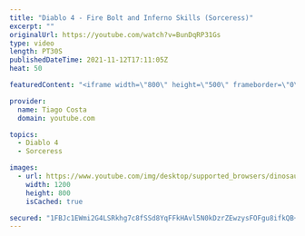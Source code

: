 ```yaml
---
title: "Diablo 4 - Fire Bolt and Inferno Skills (Sorceress)"
excerpt: ""
originalUrl: https://youtube.com/watch?v=BunDqRP31Gs
type: video
length: PT30S
publishedDateTime: 2021-11-12T17:11:05Z
heat: 50

featuredContent: "<iframe width=\"800\" height=\"500\" frameborder=\"0\" src=\"https://www.youtube.com/embed/BunDqRP31Gs\" allow=\"accelerometer; autoplay; encrypted-media; gyroscope; picture-in-picture\" allowfullscreen></iframe>"

provider:
  name: Tiago Costa
  domain: youtube.com

topics:
  - Diablo 4
  - Sorceress

images:
  - url: https://www.youtube.com/img/desktop/supported_browsers/dinosaur.png
    width: 1200
    height: 800
    isCached: true

secured: "1FBJc1EWmi2G4LSRkhg7c8fSSd8YqFFkHAvl5N0kDzrZEwzysFOFgu8ifkQB+KHoutzwNwrGEBVoWbDsT9ckm8qYNy4nfMQB9SKizCzGCq+mTeXlCYu3ra00yNOXRSgG6oNLjOFyPOEKYdzEFdwRA9r6S0feZJWzHd5lvnd+TEtRDro1AAzP/xTc1F68v65roiN7WJF7MyrBN+LzMDlCuP+jpRRaHUZIgiD3Mephnxn7abkad3VNiSdpSKjk3DOQ2gtcpJN1n6gwTvWATTX2tXS9uv24o3Xapz0HySmI2t2mJ2ct9ye9Flt32sjKyq97o1ZlRLDa4ZjUIrmbGMQNzH+02IHsarHBdTPUHdiHwLUFtzz3xkg9giRAgMEaZ/9+Bbpkpr54lOKl2a3n4+HmUGKjkbyiOkyr2gZqx7+Yh8M=;6RQV0yOHst+1A/7eXxMnNg=="
---
```


